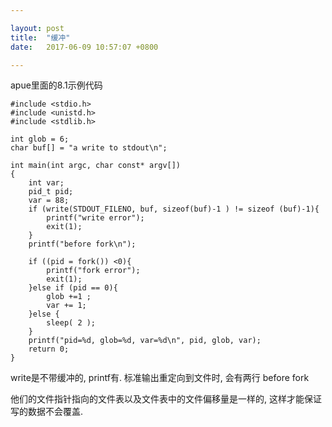 ```yaml
---

layout: post
title:  "缓冲"
date:   2017-06-09 10:57:07 +0800

---
```


apue里面的8.1示例代码 

```
#include <stdio.h>
#include <unistd.h>
#include <stdlib.h>

int glob = 6;
char buf[] = "a write to stdout\n";

int main(int argc, char const* argv[])
{
    int var;
    pid_t pid;
    var = 88;
    if (write(STDOUT_FILENO, buf, sizeof(buf)-1 ) != sizeof (buf)-1){
        printf("write error");
        exit(1);
    }
    printf("before fork\n");

    if ((pid = fork()) <0){
        printf("fork error");
        exit(1);
    }else if (pid == 0){
        glob +=1 ;
        var += 1;
    }else {
        sleep( 2 );
    }
    printf("pid=%d, glob=%d, var=%d\n", pid, glob, var);
    return 0;
}
```

write是不带缓冲的, printf有. 标准输出重定向到文件时, 会有两行 before fork

他们的文件指针指向的文件表以及文件表中的文件偏移量是一样的, 这样才能保证写的数据不会覆盖.
